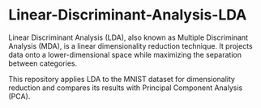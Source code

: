 # Linear-Discriminant-Analysis-LDA
Linear Discriminant Analysis (LDA), also known as Multiple Discriminant Analysis (MDA), is a linear dimensionality reduction technique. It projects data onto a lower-dimensional space while maximizing the separation between categories.

This repository applies LDA to the MNIST dataset for dimensionality reduction and compares its results with Principal Component Analysis (PCA).
